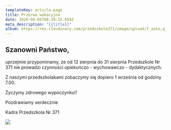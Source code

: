 ```yaml
---
templateKey: article-page
title: Przerwa wakacyjna
date: 2020-08-05T08:39:15.059Z
meta_description: "{{title}}"
album: https://res.cloudinary.com/przedszkole371/image/upload/f_auto,q_auto/c_fill,w_1200/v1596616907/c5b02rradpfzpunqchey.png
---
```

## Szanowni Państwo,

uprzejmie przypominamy, że od 12 sierpnia do 31 sierpnia Przedszkole Nr 371 nie prowadzi czynności opiekuńczo - wychowawczo - dydaktycznych.

Z naszymi przedszkolakami zobaczymy się dopiero 1 września od godziny 7.00.

Życzymy zdrowego wypoczynku!!

Pozdrawiamy serdecznie

Kadra Przedszkola Nr 371

![](https://res.cloudinary.com/przedszkole371/image/upload/f_auto,q_auto/c_fill,w_1200/v1596616907/c5b02rradpfzpunqchey.png)
